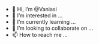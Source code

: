 - 👋 Hi, I’m @Vaniasi
- 👀 I’m interested in ...
- 🌱 I’m currently learning ...
- 💞️ I’m looking to collaborate on ...
- 📫 How to reach me ...

<!---
Vaniasi/Vaniasi is a ✨ special ✨ repository because its `README.md` (this file) appears on your GitHub profile.
You can click the Preview link to take a look at your changes.
--->
